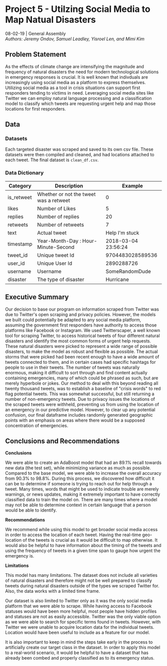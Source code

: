 # Project 5 - Utilzing Social Media to Map Natual Disasters
08-02-19 | General Assembly <br>
*Authors: Jeremy Ondov, Samuel Leadley, Yisroel Len, and Mimi Kim*

## Problem Statement
As the effects of climate change are intensifying the magnitude and frequency of natural disasters the need for modern technological solutions in emergency responses is crucial. It is well known that indivduals are increasingly using social media as a platform to express themselves. Utilizing social media as a tool in crisis situations can support first responders tending to victims in need. Leveraging social media sites like Twitter we can employ natural language processing and a classification model to classify which tweets are requesting urgent help and map those locations for first responders. 

## Data
### Datasets
Each targeted disaster was scraped and saved to its own csv file. These datasets were then compiled and cleaned, and had locations attached to each tweet. The final dataset is `clean_df.csv`.

### Data Dictionary

|Category|Description|Example|
|---|---|---|
|is_retweet|Whether or not the tweet was a retweet|0|
|likes|Number of Likes|5|
|replies|Number of replies|20|
|retweets|Number of retweets|7 |
|text|Actual tweet|Help I'm stuck|
|timestamp|Year-Month-Day : Hour-Minute-Second|2018-03-04 23:56:24|
|tweet_id|Unique tweet Id|9704483028589536|
|user_id|Unique User Id|2890288726|
|username|Username|SomeRandomDude|
|disaster|The type of disaster|Hurricane|


## Executive Summary
Our decision to base our program on information scraped from Twitter was due to Twitter's open scraping and privacy policies. However, the models we built could potentially be adapted to any social media platform, assuming the government first responders have authority to access those platforms like Facebook or Instagram. We used Twitterscaper, a well known tool for scraping Twitter, to access historical tweets of four different natural disasters and identify the most common forms of urgent help requests. These natural disasters were picked to represent a wide range of possible disasters, to make the model as robust and flexible as possible. The actual storms that were picked had been recent enough to have a wide amount of tweets connected to them, and in certain cases had specific hashtags for people to use in their tweets. The number of tweets was naturally enormous, making it difficult to sort through and find content actually containing emergencies, many of which could be phrased as such, but are merely hyperbole or jokes. Our method to deal with this beyond reading all twenty thousand tweets, was to establish a baseline of "crisis words" to red flag potential tweets. This was somewhat successful, but still returning a number of non-emergency tweets. Due to privacy issues the locations of the scraped tweets were withheld, preventing us from using the location of an emergency in our predictive model. However, to clear up any potential confusion, our final dataframe includes randomly generated geographic points with an emphasis on areas where there would be a supposed concentration of emergencies. 

## Conclusions and Recommendations

**Conclusions**

We were able to create an AdaBoost model that had an 89.1% recall towards new data (the test set), while minimizing variance as much as possible. Compared to the base model, we were able to increase the overall accuracy from 90.3% to 98.8%. During this process, we discovered how difficult it can be to determine if someone is trying to reach out for help through a tweet. Many times, words that might be used to indicate trouble are merely warnings, or news updates, making it extremely important to have correctly classified data to train the model on. There are many times where a model may not be able to determine context in certain language that a person would be able to identify.

**Recommendations**

We recommend while using this model to get broader social media access in order to access the location of each tweet. Having the real-time geo-location of the tweets is crucial as it would be difficult to map otherwise. It would also be helpful to have information about the timing of the tweets and using the frequency of tweets in a given time span to gauge how urgent the emergency is.  

**Limitations**

This model has many limitations. The dataset does not include all varieties of natural disasters and therefore might not be well prepared to classify tweets during natural disasters outside of the types we scraped Twitter for. Also, the data works with a limited time frame. 

Our dataset is also limited to Twitter only as it was the only social media platform that we were able to scrape. While having access to Facebook statuses would have been more helpful, most people have hidden profiles and statuses are not as easily accessible. Twitter was the only viable option as we were able to search for specific terms found in tweets. However, with Twitter we were unable to acquire location data for the individual tweets. Location would have been useful to include as a feature for our model.

It is also important to keep in mind the steps take early in the process to artificially create our target class in the dataset. In order to apply this model to a real-world scenario, it would be helpful to have a dataset that has already been combed and properly classified as to its emergency status.